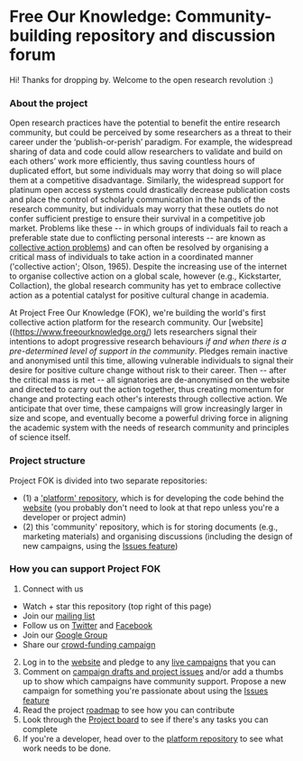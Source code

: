 # Free Our Knowledge: Community-building repository and discussion forum

Hi! Thanks for dropping by. Welcome to the open research revolution :)

### About the project
Open research practices have the potential to benefit the entire research community, but could be perceived by some researchers as a threat to their career under the ‘publish-or-perish’ paradigm. For example, the widespread sharing of data and code could allow researchers to validate and build on each others’ work more efficiently, thus saving countless hours of duplicated effort, but some individuals may worry that doing so will place them at a competitive disadvantage. Similarly, the widespread support for platinum open access systems could drastically decrease publication costs and place the control of scholarly communication in the hands of the research community, but individuals may worry that these outlets do not confer sufficient prestige to ensure their survival in a competitive job market. Problems like these -- in which groups of individuals fail to reach a preferable state due to conflicting personal interests -- are known as [collective action problems](https://en.wikipedia.org/wiki/Collective_action_problem)) and can often be resolved by organising a critical mass of individuals to take action in a coordinated manner ('collective action'; Olson, 1965). Despite the increasing use of the internet to organise collective action on a global scale, however (e.g., Kickstarter, Collaction), the global research community has yet to embrace collective action as a potential catalyst for positive cultural change in academia. 

At Project Free Our Knowledge (FOK), we're building the world's first collective action platform for the research community. Our [website]((https://www.freeourknowledge.org/) lets researchers signal their intentions to adopt progressive research behaviours *if and when there is a pre-determined level of support in the community*. Pledges remain inactive and anonymised until this time, allowing vulnerable individuals to signal their desire for positive culture change without risk to their career. Then -- after the critical mass is met -- all signatories are de-anonymised on the website and directed to carry out the action together, thus creating momentum for change and protecting each other's interests through collective action. We anticipate that over time, these campaigns will grow increasingly larger in size and scope, and eventually become a powerful driving force in aligning the academic system with the needs of research community and principles of science itself.

### Project structure
Project FOK is divided into two separate repositories:
* (1) a ['platform' repository](https://github.com/FreeOurKnowledge/platform), which is for developing the code behind the [website](https://www.freeourknowledge.org/) (you probably don't need to look at that repo unless you're a developer or project admin)
* (2) this 'community' repository, which is for storing documents (e.g., marketing materials) and organising discussions (including the design of new campaigns, using the [Issues feature](https://github.com/FreeOurKnowledge/documentation/issues/new/choose)) 

### How you can support Project FOK
1. Connect with us
  * Watch + star this repository (top right of this page)
  * Join our [mailing list](http://eepurl.com/dFVBVz)
  * Follow us on [Twitter](https://twitter.com/projectfok) and [Facebook](https://www.facebook.com/projectFOK/)  
  * Join our [Google Group](https://groups.google.com/g/free-our-knowledge-community/)
  * Share our [crowd-funding campaign](gf.me/u/yvgtgg)
2. Log in to the [website](https://www.freeourknowledge.org/) and pledge to any [live campaigns](https://www.freeourknowledge.org/#campaigns) that you can
3. Comment on [campaign drafts and project issues](https://github.com/FreeOurKnowledge/community/issues) and/or add a thumbs up to show which campaigns have community support. Propose a new campaign for something you're passionate about using the [Issues feature](https://github.com/FreeOurKnowledge/community/issues/new/choose)
4. Read the project [roadmap](https://github.com/FreeOurKnowledge/community/blob/master/ROADMAP.md) to see how you can contribute
5. Look through the [Project board](https://github.com/orgs/FreeOurKnowledge/projects/1) to see if there's any tasks you can complete
6. If you're a developer, head over to the [platform repository](https://github.com/FreeOurKnowledge/platform) to see what work needs to be done.
